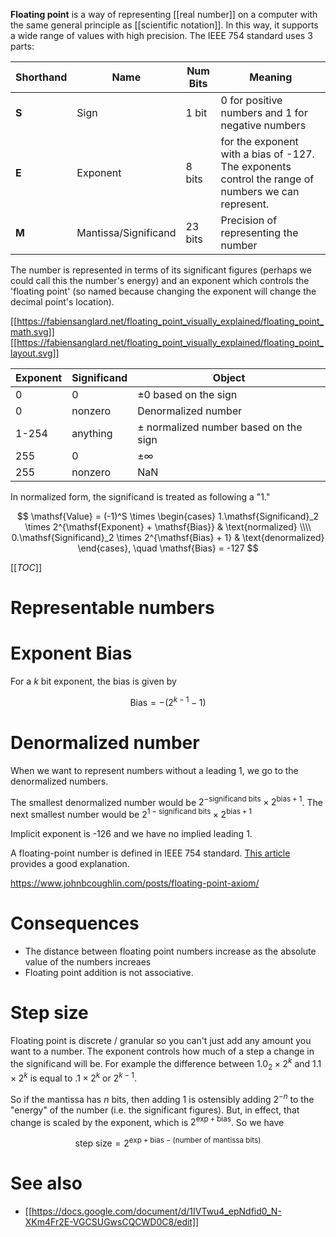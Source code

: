 **Floating point** is a way of representing [[real number]] on a computer with the same general principle as [[scientific notation]]. In this way, it supports a wide range of values with high precision. The IEEE 754 standard uses 3 parts:

|Shorthand|Name|Num Bits|Meaning|
|---------|----|--------|-------|
|**S**|Sign|1 bit|0 for positive numbers and 1 for negative numbers|
|**E**|Exponent|8 bits| for the exponent with a bias of -127. The exponents control the range of numbers we can represent.|
|**M**|Mantissa/Significand|23 bits|Precision of representing the number|
 

The number is represented in terms of its significant figures (perhaps we could call this the number's energy) and an exponent which controls the 'floating point' (so named because changing the exponent will change the decimal point's location).

[[https://fabiensanglard.net/floating_point_visually_explained/floating_point_math.svg]]
[[https://fabiensanglard.net/floating_point_visually_explained/floating_point_layout.svg]]


|Exponent|Significand|Object|
|--------|-----------|------|
|0|0|$\pm 0$ based on the sign|
|0|nonzero|Denormalized number|
|1-254|anything| $\pm$ normalized number based on the sign|
|255|0|$\pm \infty$|
|255|nonzero|NaN|


In normalized form, the significand is treated as following a "1."


$$
\mathsf{Value} = (-1)^S \times \begin{cases} 1.\mathsf{Significand}_2 \times 2^{\mathsf{Exponent} + \mathsf{Bias}} & \text{normalized} \\\\  0.\mathsf{Significand}_2 \times 2^{\mathsf{Bias} + 1} & \text{denormalized} \end{cases}, \quad \mathsf{Bias} = -127
$$

[[_TOC_]]

# Representable numbers

# Exponent Bias

For a $k$ bit exponent, the bias is given by

$$
\mathsf{Bias} = -\left(2^{k-1}-1\right)
$$

# Denormalized number

When we want to represent numbers without a leading 1, we go to the denormalized numbers.

The smallest denormalized number would be $2^{-\text{significand bits}} \times 2^{\mathsf{bias}+1}$. The next smallest number would be $2^{1-\text{significand bits}} \times 2^{\mathsf{bias}+1}$

Implicit exponent is -126 and we have no implied leading 1.

A floating-point number is defined in IEEE 754 standard. [This article](https://fabiensanglard.net/floating_point_visually_explained/index.html) provides a good explanation.

https://www.johnbcoughlin.com/posts/floating-point-axiom/

# Consequences

* The distance between floating point numbers increase as the absolute value of the numbers increaes
* Floating point addition is not associative.

# Step size

Floating point is discrete / granular so you can't just add any amount you want to a number. The exponent controls how much of a step a change in the significand will be. For example the difference between $1.0_2 \times 2^k$ and $1.1 \times 2^k$ is equal to $.1 \times 2^k$ or $2^{k-1}$.

So if the mantissa has $n$ bits, then adding 1 is ostensibly adding $2^{-n}$ to the "energy" of the number (i.e. the significant figures). But, in effect, that change is scaled by the exponent, which is $2^{\mathsf{exp} + \mathsf{bias}}$. So we have

$$
\text{step size} = 2^{\mathsf{exp} + \mathsf{bias}-\left(\text{number of mantissa bits}\right)}
$$

# See also

* [[https://docs.google.com/document/d/1IVTwu4_epNdfid0_N-XKm4Fr2E-VGCSUGwsCQCWD0C8/edit]]